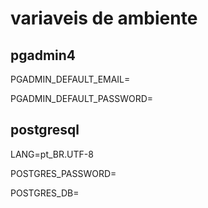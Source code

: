 # variaveis de ambiente

## pgadmin4

PGADMIN_DEFAULT_EMAIL=

PGADMIN_DEFAULT_PASSWORD=

## postgresql

LANG=pt_BR.UTF-8

POSTGRES_PASSWORD=

POSTGRES_DB=
